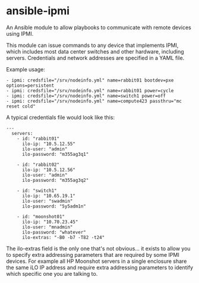 # ansible-ipmi
An Ansible module to allow playbooks to communicate with remote devices using IPMI.

This module can issue commands to any device that implements IPMI, which includes most
data center switches and other hardware, including servers. Credentials and network
addresses are specified in a YAML file.

Example usage:
```
- ipmi: credsfile="/srv/nodeinfo.yml" name=rabbit01 bootdev=pxe options=persistent
- ipmi: credsfile="/srv/nodeinfo.yml" name=rabbit01 power=cycle
- ipmi: credsfile="/srv/nodeinfo.yml" name=switch1 power=off
- ipmi: credsfile="/srv/nodeinfo.yml" name=compute423 passthru="mc reset cold"
```

A typical credentials file would look like this:


```
---
  servers:
    - id: "rabbit01"
      ilo-ip: "10.5.12.55"
      ilo-user: "admin"
      ilo-password: "m355ag3q1"

    - id: "rabbit02"
      ilo-ip: "10.5.12.56"
      ilo-user: "admin"
      ilo-password: "m355ag3q2"

    - id: "switch1"
      ilo-ip: "10.65.19.1"
      ilo-user: "swadmin"
      ilo-password: "5y5adm1n"

    - id: "moonshot01"
      ilo-ip: "10.70.23.45"
      ilo-user: "mnadmin"
      ilo-password: "whatever"
      ilo-extras: "-B0 -b7 -T82 -t24"
```

The ilo-extras field is the only one that's not obvious... it exists to allow you
to specify extra addressing parameters that are required by some IPMI devices.
For example all HP Moonshot servers in a single enclosure share the same iLO IP
address and require extra addressing parameters to identify which specific one
you are talking to.
